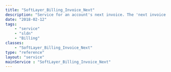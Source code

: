 ```yaml
---
title: "SoftLayer_Billing_Invoice_Next"
description: "Service for an account's next invoice. The 'next invoice' is what a customer will be billed on their next invoice, assuming no changes are made. Currently this does not include Bandwidth Pooling charges. Note, this should be considered preliminary as you may add, remove, or change billing items on your account. "
date: "2018-02-12"
tags:
    - "service"
    - "sldn"
    - "Billing"
classes:
    - "SoftLayer_Billing_Invoice_Next"
type: "reference"
layout: "service"
mainService : "SoftLayer_Billing_Invoice_Next"
---
```

